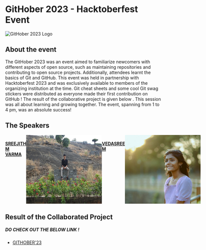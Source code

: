 # GitHober 2023 - Hacktoberfest Event


![GitHober 2023 Logo](https://github.com/VedasreeM/Githober23/blob/main/githober_banner.png)


## About the event


The GitHober 2023 was an event aimed to familiarize newcomers with different aspects of open source, such as maintaining repositories and contributing to open source projects. Additionally, attendees learnt the basics of Git and GitHub.
This event was held in partnership with Hacktoberfest 2023 and was exclusively available to members of the organizing institution at the time.
Git cheat sheets and some cool Git swag stickers were distributed as everyone made their first contribution on GitHub ! The result of the collaborative project is given below .
This session was all about learning and growing together. The event, spanning from 1 to 4 pm, was an absolute success! 


## The Speakers

<div style="display: flex; justify-content: space-between;">

#### [SREEJITH M VARMA](https://github.com/SreejithMVarma)
<img src="https://github.com/ASHISH-28-02/Githober2023/blob/main/images/Sreejith%20m%20varma.jpg" alt="Sreejith M Varma" style="width: 48%; height: auto;" />


#### [VEDASREE M](https://github.com/VedasreeM)
<img src="https://github.com/ASHISH-28-02/Githober2023/blob/main/images/Vedasree%20M.jpg" style="width: 48%; height: auto;" />
</div>

## Result of the Collaborated Project

##### DO CHECK OUT THE BELOW LINK !


- [GITHOBER'23](https://cse-cloud.github.io/githober2023/)

